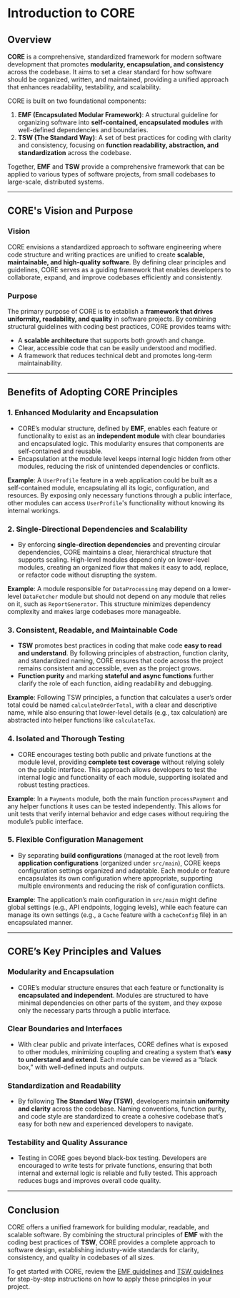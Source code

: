 # Introduction to CORE

## Overview

**CORE** is a comprehensive, standardized framework for modern software development that promotes **modularity, encapsulation, and consistency** across the codebase. It aims to set a clear standard for how software should be organized, written, and maintained, providing a unified approach that enhances readability, testability, and scalability.

CORE is built on two foundational components:

1. **EMF (Encapsulated Modular Framework)**: A structural guideline for organizing software into **self-contained, encapsulated modules** with well-defined dependencies and boundaries.
2. **TSW (The Standard Way)**: A set of best practices for coding with clarity and consistency, focusing on **function readability, abstraction, and standardization** across the codebase.

Together, **EMF** and **TSW** provide a comprehensive framework that can be applied to various types of software projects, from small codebases to large-scale, distributed systems.

---

## CORE's Vision and Purpose

### Vision
CORE envisions a standardized approach to software engineering where code structure and writing practices are unified to create **scalable, maintainable, and high-quality software**. By defining clear principles and guidelines, CORE serves as a guiding framework that enables developers to collaborate, expand, and improve codebases efficiently and consistently.

### Purpose
The primary purpose of CORE is to establish a **framework that drives uniformity, readability, and quality** in software projects. By combining structural guidelines with coding best practices, CORE provides teams with:

- A **scalable architecture** that supports both growth and change.
- Clear, accessible code that can be easily understood and modified.
- A framework that reduces technical debt and promotes long-term maintainability.

---

## Benefits of Adopting CORE Principles

### 1. Enhanced Modularity and Encapsulation
   - CORE’s modular structure, defined by **EMF**, enables each feature or functionality to exist as an **independent module** with clear boundaries and encapsulated logic. This modularity ensures that components are self-contained and reusable.
   - Encapsulation at the module level keeps internal logic hidden from other modules, reducing the risk of unintended dependencies or conflicts.

   **Example**: A `UserProfile` feature in a web application could be built as a self-contained module, encapsulating all its logic, configuration, and resources. By exposing only necessary functions through a public interface, other modules can access `UserProfile`'s functionality without knowing its internal workings.

### 2. Single-Directional Dependencies and Scalability
   - By enforcing **single-direction dependencies** and preventing circular dependencies, CORE maintains a clear, hierarchical structure that supports scaling. High-level modules depend only on lower-level modules, creating an organized flow that makes it easy to add, replace, or refactor code without disrupting the system.

   **Example**: A module responsible for `DataProcessing` may depend on a lower-level `DataFetcher` module but should not depend on any module that relies on it, such as `ReportGenerator`. This structure minimizes dependency complexity and makes large codebases more manageable.

### 3. Consistent, Readable, and Maintainable Code
   - **TSW** promotes best practices in coding that make code **easy to read and understand**. By following principles of abstraction, function clarity, and standardized naming, CORE ensures that code across the project remains consistent and accessible, even as the project grows.
   - **Function purity** and marking **stateful and async functions** further clarify the role of each function, aiding readability and debugging.

   **Example**: Following TSW principles, a function that calculates a user’s order total could be named `calculateOrderTotal`, with a clear and descriptive name, while also ensuring that lower-level details (e.g., tax calculation) are abstracted into helper functions like `calculateTax`.

### 4. Isolated and Thorough Testing
   - CORE encourages testing both public and private functions at the module level, providing **complete test coverage** without relying solely on the public interface. This approach allows developers to test the internal logic and functionality of each module, supporting isolated and robust testing practices.

   **Example**: In a `Payments` module, both the main function `processPayment` and any helper functions it uses can be tested independently. This allows for unit tests that verify internal behavior and edge cases without requiring the module’s public interface.

### 5. Flexible Configuration Management
   - By separating **build configurations** (managed at the root level) from **application configurations** (organized under `src/main`), CORE keeps configuration settings organized and adaptable. Each module or feature encapsulates its own configuration where appropriate, supporting multiple environments and reducing the risk of configuration conflicts.

   **Example**: The application’s main configuration in `src/main` might define global settings (e.g., API endpoints, logging levels), while each feature can manage its own settings (e.g., a `Cache` feature with a `cacheConfig` file) in an encapsulated manner.

---

## CORE’s Key Principles and Values

### Modularity and Encapsulation
   - CORE’s modular structure ensures that each feature or functionality is **encapsulated and independent**. Modules are structured to have minimal dependencies on other parts of the system, and they expose only the necessary parts through a public interface.

### Clear Boundaries and Interfaces
   - With clear public and private interfaces, CORE defines what is exposed to other modules, minimizing coupling and creating a system that’s **easy to understand and extend**. Each module can be viewed as a “black box,” with well-defined inputs and outputs.

### Standardization and Readability
   - By following **The Standard Way (TSW)**, developers maintain **uniformity and clarity** across the codebase. Naming conventions, function purity, and code style are standardized to create a cohesive codebase that’s easy for both new and experienced developers to navigate.

### Testability and Quality Assurance
   - Testing in CORE goes beyond black-box testing. Developers are encouraged to write tests for private functions, ensuring that both internal and external logic is reliable and fully tested. This approach reduces bugs and improves overall code quality.

---

## Conclusion

CORE offers a unified framework for building modular, readable, and scalable software. By combining the structural principles of **EMF** with the coding best practices of **TSW**, CORE provides a complete approach to software design, establishing industry-wide standards for clarity, consistency, and quality in codebases of all sizes.

To get started with CORE, review the [EMF guidelines](EMF_guidelines.md) and [TSW guidelines](TSW_guidelines.md) for step-by-step instructions on how to apply these principles in your project.
